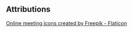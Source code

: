 ## Attributions

<a href="https://www.flaticon.com/free-icons/online-meeting" title="online meeting icons">Online meeting icons created by Freepik - Flaticon</a>
